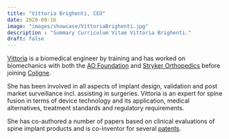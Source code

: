 ```yaml
---
title: "Vittoria Brighenti, CEO"
date: 2020-09-16
image: "images/showcase/VittoriaBrighenti.jpg"
description : "Summary Curriculum Vitae Vittoria Brighenti."
draft: false
---
```


[Vittoria](https://www.linkedin.com/in/vittoria-brighenti-4317ba10) is a biomedical engineer by training and has worked on biomechanics with both the [AO Foundation](https://www.aofoundation.org) 
and [Stryker Orthopedics](http://www.stryker.com) before joining [Coligne](http://www.coligne.com/international/home.html).

She has been involved in all aspects of implant design, validation and post market surveillance incl. assisting in surgeries. 
Vittoria is an expert for spine fusion in terms of device technology and its application, medical alternatives, treatment standards and regulatory requirements.

She has co-authored a number of papers based on clinical evaluations of spine implant products and is co-inventor for several [patents](https://spinenuances.com/documents/spine_fusion_patents).